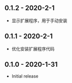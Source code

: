 ## 0.1.2 - 2020-2-1

- 显示扩展程序，用于手动安装

## 0.1.1 - 2020-2-1

- 优化安装扩展程序代码

## 0.1.0 - 2020-1-31

- Initial release